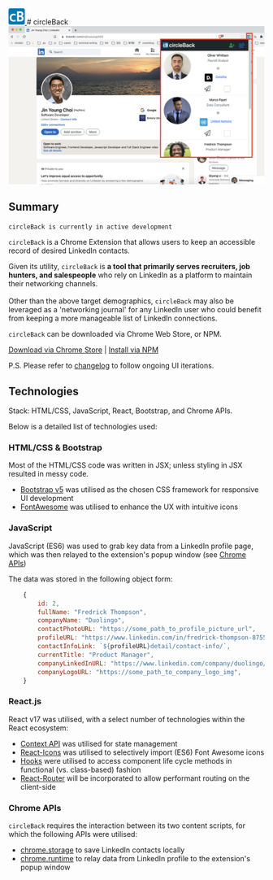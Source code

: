 <a href="https://github.com/jinyoungch0i/circleBack">
<img src="/public/icons/icon32.png" alt="circleBack Logo: 'cB'" title="circleBack logo" width="auto">
</a> # circleBack

<img src="/public/changelog/README_UI.jpeg" alt="circleBack UI demo" title="circleBack UI demo" width="auto">

## Summary

`circleBack is currently in active development`

`circleBack` is a Chrome Extension that allows users to keep an accessible record of desired LinkedIn contacts.

Given its utility, `circleBack` is **a tool that primarily serves recruiters, job hunters, and salespeople** who rely on LinkedIn as a platform to maintain their networking channels.\
<br />
Other than the above target demographics, `circleBack` may also be leveraged as a 'networking journal' for any LinkedIn user who could benefit from keeping a more manageable list of LinkedIn connections.

`circleBack` can be downloaded via Chrome Web Store, or NPM.

[Download via Chrome Store](https://chrome.google.com/webstore/category/extensions) | [Install via NPM](https://www.npmjs.com/search?q=circleback)

P.S. Please refer to [changelog](https://github.com/jinyoungch0i/circleBack/tree/main/public/changelog) to follow ongoing UI iterations.

## Technologies
Stack: HTML/CSS, JavaScript, React, Bootstrap, and Chrome APIs.
<br />

Below is a detailed list of technologies used:

### HTML/CSS & Bootstrap

Most of the HTML/CSS code was written in JSX; unless styling in JSX resulted in messy code. 
<br />

- [Bootstrap v5](https://getbootstrap.com/) was utilised as the chosen CSS framework for responsive UI development
- [FontAwesome](https://fontawesome.com/v5.15/how-to-use/on-the-web/using-with/react) was utilised to enhance the UX with intuitive icons

### JavaScript

JavaScript (ES6) was used to grab key data from a LinkedIn profile page, which was then relayed to the extension's popup window (see [Chrome APIs](https://github.com/jinyoungch0i/circleBack#chrome-apis))
<br/>

The data was stored in the following object form:

```js
    {
        id: 2,
        fullName: "Fredrick Thompson",
        companyName: "Duolingo",
        contactPhotoURL: "https://some_path_to_profile_picture_url",
        profileURL: "https://www.linkedin.com/in/fredrick-thompson-875520174/",
        contactInfoLink: `${profileURL}detail/contact-info/`,
        currentTitle: "Product Manager",
        companyLinkedInURL: "https://www.linkedin.com/company/duolingo/",
        companyLogoURL: "https://some_path_to_company_logo_img",
    }
```

### React.js

React v17 was utilised, with a select number of technologies within the React ecosystem: 

- [Context API](https://github.com/jinyoungch0i/react-context) was utilised for state management
- [React-Icons](https://react-icons.github.io/react-icons/icons?name=fa) was utilised to selectively import (ES6) Font Awesome icons
- [Hooks](https://reactjs.org/docs/hooks-reference.html) were utilised to access component life cycle methods in functional (vs. class-based) fashion
- [React-Router](https://reactrouter.com/) will be incorporated to allow performant routing on the client-side

### Chrome APIs

`circleBack` requires the interaction between its two content scripts, for which the following APIs were utilised:
- [chrome.storage](https://developer.chrome.com/docs/extensions/reference/storage/) to save LinkedIn contacts locally
- [chrome.runtime](https://developer.chrome.com/docs/extensions/mv3/messaging/#simple) to relay data from LinkedIn profile to the extension's popup window
